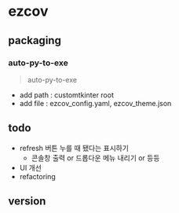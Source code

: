 # ezcov

## packaging
### auto-py-to-exe
> auto-py-to-exe
- add path : customtkinter root
- add file : ezcov_config.yaml, ezcov_theme.json

## todo
- refresh 버튼 누를 때 됐다는 표시하기
  - 콘솔창 출력 or 드롭다운 메뉴 내리기 or 등등
- UI 개선
- refactoring

## version

